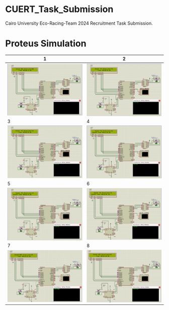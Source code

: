 # CUERT_Task_Submission
Cairo University Eco-Racing-Team 2024 Recruitment Task Submission.
# Proteus Simulation
| 1                                   | 2                                   | 
| ------------------------------------|------------------------------------ | 
| ![2](Screenshots/0.png)             | ![1](Screenshots/1.png)             |
| 3                                   | 4                                   | 
| ![1](Screenshots/1.png)             | ![2](Screenshots/2.png)             |
| 5                                   | 6                                   | 
| ![3](Screenshots/3.png)             | ![4](Screenshots/4.png)             |
| 7                                   | 8                                   | 
| ![5](Screenshots/5.png)             | ![6](Screenshots/6.png)             |
